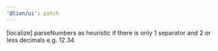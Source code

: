 ```yaml
---
'@lion/ui': patch
---
```


[localize] parseNumbers as heuristic if there is only 1 separator and 2 or less decimals e.g. 12.34
